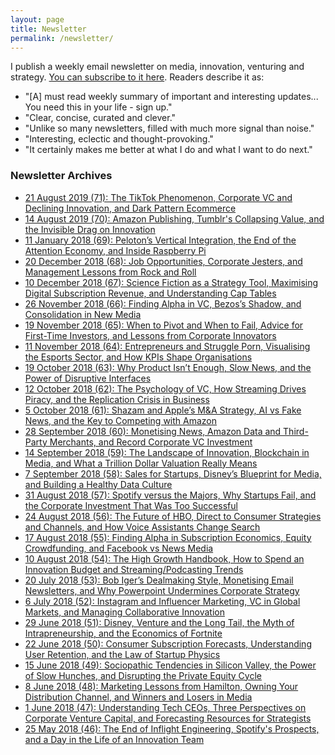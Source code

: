 ```yaml
---
layout: page
title: Newsletter
permalink: /newsletter/
---
```


I publish a weekly email newsletter on media, innovation, venturing and strategy. [You can subscribe to it here](http://georgewalkley.us15.list-manage2.com/subscribe?u=808fdaa370fd1e21e55efda7d&amp;id=1dd0743f99). Readers describe it as:
* "[A] must read weekly summary of important and interesting updates... You need this in your life - sign up."
* "Clear, concise, curated and clever."
* "Unlike so many newsletters, filled with much more signal than noise."
* "Interesting, eclectic and thought-provoking."
* "It certainly makes me better at what I do and what I want to do next."

### Newsletter Archives
* [21 August 2019 (71): The TikTok Phenomenon, Corporate VC and Declining Innovation, and Dark Pattern Ecommerce]()
* [14 August 2019 (70): Amazon Publishing, Tumblr's Collapsing Value, and the Invisible Drag on Innovation]()
* [11 January 2018 (69): Peloton’s Vertical Integration, the End of the Attention Economy, and Inside Raspberry Pi](https://us15.campaign-archive.com/?u=808fdaa370fd1e21e55efda7d&id=38fb3a58b0)
* [20 December 2018 (68): Job Opportunities, Corporate Jesters, and Management Lessons from Rock and Roll](https://us15.campaign-archive.com/?u=808fdaa370fd1e21e55efda7d&amp;id=b822866390)
* [10 December 2018 (67): Science Fiction as a Strategy Tool, Maximising Digital Subscription Revenue, and Understanding Cap Tables](https://us15.campaign-archive.com/?u=808fdaa370fd1e21e55efda7d&amp;id=01473782e4)
* [26 November 2018 (66): Finding Alpha in VC, Bezos’s Shadow, and Consolidation in New Media](https://us15.campaign-archive.com/?u=808fdaa370fd1e21e55efda7d&amp;id=1091a13e77)
* [19 November 2018 (65): When to Pivot and When to Fail, Advice for First-Time Investors, and Lessons from Corporate Innovators](https://us15.campaign-archive.com/?u=808fdaa370fd1e21e55efda7d&amp;id=314e0de100)
* [11 November 2018 (64): Entrepreneurs and Struggle Porn, Visualising the Esports Sector, and How KPIs Shape Organisations](https://us15.campaign-archive.com/?u=808fdaa370fd1e21e55efda7d&amp;id=50bfaf7583)
* [19 October 2018 (63): Why Product Isn’t Enough, Slow News, and the Power of Disruptive Interfaces](https://us15.campaign-archive.com/?u=808fdaa370fd1e21e55efda7d&amp;id=5a795d1071)
* [12 October 2018 (62): The Psychology of VC, How Streaming Drives Piracy, and the Replication Crisis in Business](https://us15.campaign-archive.com/?u=808fdaa370fd1e21e55efda7d&amp;id=0607993dca)
* [5 October 2018 (61): Shazam and Apple’s M&A Strategy, AI vs Fake News, and the Key to Competing with Amazon](https://us15.campaign-archive.com/?u=808fdaa370fd1e21e55efda7d&amp;id=9fc80add4b)
* [28 September 2018 (60): Monetising News, Amazon Data and Third-Party Merchants, and Record Corporate VC Investment](https://us15.campaign-archive.com/?u=808fdaa370fd1e21e55efda7d&amp;id=b88cb305f2)
* [14 September 2018 (59): The Landscape of Innovation, Blockchain in Media, and What a Trillion Dollar Valuation Really Means](https://us15.campaign-archive.com/?u=808fdaa370fd1e21e55efda7d&amp;id=85bafbea21)
* [7 September 2018 (58): Sales for Startups, Disney’s Blueprint for Media, and Building a Healthy Data Culture](https://us15.campaign-archive.com/?u=808fdaa370fd1e21e55efda7d&amp;id=28cbfe9a83)
* [31 August 2018 (57): Spotify versus the Majors, Why Startups Fail, and the Corporate Investment That Was Too Successful](https://us15.campaign-archive.com/?u=808fdaa370fd1e21e55efda7d&amp;id=211fb063a5)
* [24 August 2018 (56): The Future of HBO, Direct to Consumer Strategies and Channels, and How Voice Assistants Change Search](https://us15.campaign-archive.com/?u=808fdaa370fd1e21e55efda7d&amp;id=95b39833e6)
* [17 August 2018 (55): Finding Alpha in Subscription Economics, Equity Crowdfunding, and Facebook vs News Media](https://us15.campaign-archive.com/?u=808fdaa370fd1e21e55efda7d&amp;id=1041fd109e)
* [10 August 2018 (54): The High Growth Handbook, How to Spend an Innovation Budget and Streaming/Podcasting Trends](https://us15.campaign-archive.com/?u=808fdaa370fd1e21e55efda7d&amp;id=c1be6d95bf)
* [20 July 2018 (53): Bob Iger’s Dealmaking Style, Monetising Email Newsletters, and Why Powerpoint Undermines Corporate Strategy](https://us15.campaign-archive.com/?u=808fdaa370fd1e21e55efda7d&amp;id=fa95119432)
* [6 July 2018 (52): Instagram and Influencer Marketing, VC in Global Markets, and Managing Collaborative Innovation](https://us15.campaign-archive.com/?u=808fdaa370fd1e21e55efda7d&amp;id=fa8497293e)
* [29 June 2018 (51): Disney, Venture and the Long Tail, the Myth of Intrapreneurship, and the Economics of Fortnite](https://us15.campaign-archive.com/?u=808fdaa370fd1e21e55efda7d&amp;id=e7c449ac4d)
* [22 June 2018 (50): Consumer Subscription Forecasts, Understanding User Retention, and the Law of Startup Physics](https://us15.campaign-archive.com/?u=808fdaa370fd1e21e55efda7d&amp;id=9068e87e27)
* [15 June 2018 (49): Sociopathic Tendencies in Silicon Valley, the Power of Slow Hunches, and Disrupting the Private Equity Cycle](https://us15.campaign-archive.com/?u=808fdaa370fd1e21e55efda7d&amp;id=6f8d702442)
* [8 June 2018 (48): Marketing Lessons from Hamilton, Owning Your Distribution Channel, and Winners and Losers in Media](https://us15.campaign-archive.com/?u=808fdaa370fd1e21e55efda7d&amp;id=48fd935920)
* [1 June 2018 (47): Understanding Tech CEOs, Three Perspectives on Corporate Venture Capital, and Forecasting Resources for Strategists](https://us15.campaign-archive.com/?u=808fdaa370fd1e21e55efda7d&amp;id=9a6a64165e)
* [25 May 2018 (46): The End of Inflight Engineering, Spotify's Prospects, and a Day in the Life of an Innovation Team](https://us15.campaign-archive.com/?u=808fdaa370fd1e21e55efda7d&amp;id=c0932c8edc)

<!--
</ul>
<h3>Year 1</h3>
<ul>
 	<li><a href="https://us15.campaign-archive.com/?u=808fdaa370fd1e21e55efda7d&amp;id=0a3b5db6d8">17 May 2018: Innovation versus Entrepreneurship, the Real Benefit of Corporate Venture Capital, and Should Content Creators Trust Digital Platforms?</a></li>
 	<li><a href="https://us15.campaign-archive.com/?u=808fdaa370fd1e21e55efda7d&amp;id=d3cdcfed4b">4 May 2018: Sizing Up Opportunities for Startups, Forecasting the Consumer App Market, and Creating the Conditions for Innovation</a></li>
 	<li><a href="https://us15.campaign-archive.com/?u=808fdaa370fd1e21e55efda7d&amp;id=a03ffb54d3">27 April 2018: Media Turnarounds, Measuring Return on Innovation, and the Heuristics of Successful Entrepreneurs</a></li>
 	<li><a href="https://us15.campaign-archive.com/?u=808fdaa370fd1e21e55efda7d&amp;id=58fe48d4a5">20 April 2018: Consumer Products and Microbrands, Challenges of Scale for Netflix, and Generation X in Digital Transformation</a></li>
 	<li><a href="https://us15.campaign-archive.com/?u=808fdaa370fd1e21e55efda7d&amp;id=826c0270c0">12 April 2018: What Corporate Innovators Can Learn from the Maker Movement, Cisco on M&amp;A, and Perspectives on Spotify's IPO</a></li>
 	<li><a href="https://us15.campaign-archive.com/?u=808fdaa370fd1e21e55efda7d&amp;id=ea0a2f8b14">29 March 2018: Craft Beer and Competitive Strategy, the Power of Founder Stories, and the Headwind/Tailwind Asymmetry Bias</a></li>
 	<li><a href="https://us15.campaign-archive.com/?u=808fdaa370fd1e21e55efda7d&amp;id=787a73278f">22 March 2018: Valuing Spotify, Managing Innovation Failures, and the Power of Corporate Foresight</a></li>
 	<li><a href="https://us15.campaign-archive.com/?u=808fdaa370fd1e21e55efda7d&amp;id=e557aac71b">16 March 2018: Purpose-driven Innovation, Blockchain for Publishers, and Why Silicon Valley Celebrates the Wrong Metrics</a></li>
 	<li><a href="https://us15.campaign-archive.com/?u=808fdaa370fd1e21e55efda7d&amp;id=10e5081664">8 March 2018: YC on Due Diligence, Unpacking Dropbox's Business Model, and How Purpose Drives Growth at Patagonia</a></li>
 	<li><a href="https://us15.campaign-archive.com/?u=808fdaa370fd1e21e55efda7d&amp;id=2660711938">1 March 2018: Platform Strategy, Fast Fashion for Toymakers, and Cognitive Biases in Investment Decisions</a></li>
 	<li><a href="https://us15.campaign-archive.com/?u=808fdaa370fd1e21e55efda7d&amp;id=48d4eec22f">22 February 2018: Implementing Design Sprints, Networks versus Hierarchies and Reinventing Capitalism in the Age of Big Data</a></li>
 	<li><a href="https://us15.campaign-archive.com/?u=808fdaa370fd1e21e55efda7d&amp;id=83247145a4">15 February 2018: Subscription Business Models, Older Entrepreneurs, and Why Companies Need More Modest Growth</a></li>
 	<li><a href="https://us15.campaign-archive.com/?u=808fdaa370fd1e21e55efda7d&amp;id=f9c36975c9">8 February 2018: Why Paywalls Lead to Better Content, Growing Conversion Rates by Design, and Trojan Mice for Innovation</a></li>
 	<li><a href="https://us15.campaign-archive.com/?u=808fdaa370fd1e21e55efda7d&amp;id=017c13d216">25 January 2018: The Benefits of Diverse Innovation Teams, Visualising the Media Landscape, and Amazon's Long-Term View</a></li>
 	<li><a href="https://us15.campaign-archive.com/?u=808fdaa370fd1e21e55efda7d&amp;id=33f586d8e3">18 January 2018: Universities and Innovation, Strategy by AI, and the 7% Rule for Media Companies</a></li>
 	<li><a href="https://us15.campaign-archive.com/?u=808fdaa370fd1e21e55efda7d&amp;id=f1bf3fb718">11 January 2018: AirBnB on Data, Corporate New Year's Resolutions, and the Rise of Alexa</a></li>
 	<li><a href="https://us15.campaign-archive.com/?u=808fdaa370fd1e21e55efda7d&amp;id=722a0de4c7">3 January 2018: Innovating at Nintendo, Startups as Snowflakes, and M&amp;A Trends</a></li>
 	<li><a href="https://us15.campaign-archive.com/?u=808fdaa370fd1e21e55efda7d&amp;id=18297d1a38">14 December 2017: 2018 Media Predictions, AI for Investors and Building a Company on Blockchain</a></li>
 	<li><a href="https://us15.campaign-archive.com/?u=808fdaa370fd1e21e55efda7d&amp;id=a63009ea7a">7 December 2017: The Politics of Innovation, Modelling Venture Returns, and Why Stress Tests Aren't Just for Banks</a></li>
 	<li><a href="https://us15.campaign-archive.com/?u=808fdaa370fd1e21e55efda7d&amp;id=cc295ca411">30 November 2017: Design-Driven Innovation, Technology Issues in M&amp;A Integration, and Two Case Studies in Media Diversification</a></li>
 	<li><a href="https://us15.campaign-archive.com/?u=808fdaa370fd1e21e55efda7d&amp;id=b72d41098a">23 November 2017: The Turbulent State of Digital Media, Minimum Viable Branding, and Competing with GAFA</a></li>
 	<li><a href="https://us15.campaign-archive.com/?u=808fdaa370fd1e21e55efda7d&amp;id=8511b0e047">16 November 2017: Rethinking Design Thinking, M&amp;A Prospects and Due Diligence for Crowdfunding</a></li>
 	<li><a href="https://us15.campaign-archive.com/?u=808fdaa370fd1e21e55efda7d&amp;id=0637bffd99">9 November 2017: A Tale of Two Media Companies, Ten Innovations to Stop and Think About, and How Activist Investors Hinder Diversity</a></li>
 	<li><a href="https://us15.campaign-archive.com/?u=808fdaa370fd1e21e55efda7d&amp;id=735580a6ae">2 November 2017: Successful Failure, Reflections of a Female Founder, and Turning Customers into Lobbyists</a></li>
 	<li><a href="https://us15.campaign-archive.com/?u=808fdaa370fd1e21e55efda7d&amp;id=0842df7daf">26 October 2017: The Frightful Five, How Bad Systems Beat Good People, and Managing New Product Launches</a></li>
 	<li><a href="https://us15.campaign-archive.com/?u=808fdaa370fd1e21e55efda7d&amp;id=551c473e0c">18 October 2017: Growth Hacking, Building a Funnel for Innovation and the Triumph of the Albanian Army</a></li>
 	<li><a href="https://us15.campaign-archive2.com/?u=808fdaa370fd1e21e55efda7d&amp;id=db800a311e">12 October 2017: Innovation Lessons from the Mittelstand, M&amp;A in Germany and Funding the Challenges that Matter</a></li>
 	<li><a href="https://us15.campaign-archive1.com/?u=808fdaa370fd1e21e55efda7d&amp;id=d259247fd1">5 October 2017: Burn Rates, Cognitive Biases and Tim O'Reilly's New Book</a></li>
 	<li><a href="https://us15.campaign-archive1.com/?u=808fdaa370fd1e21e55efda7d&amp;id=3583669865">28 September 2017: A Real Slim Shady IPO, Microsoft's Turnaround and Innovation Lessons from Basketball</a></li>
 	<li><a href="https://us15.campaign-archive2.com/?u=808fdaa370fd1e21e55efda7d&amp;id=28c6fbabda">21 September 2017: Swarming Chatbots, Valuing Coffee Shops and Language as a Tool of Change</a></li>
 	<li><a href="https://us15.campaign-archive1.com/?u=808fdaa370fd1e21e55efda7d&amp;id=ce8767b63a">13 September 2017: Innovation in the Premier League, the Rise of Angel Investors and a New Approach to Business Strategy</a></li>
 	<li><a href="https://us15.campaign-archive1.com/?u=808fdaa370fd1e21e55efda7d&amp;id=82bb93beef">6 September 2017: Twenty Years of Disruptive Innovation, Starting a VC and How AI Drives Profit</a></li>
 	<li><a href="https://us15.campaign-archive1.com/?u=808fdaa370fd1e21e55efda7d&amp;id=c00a812f33">30 August 2017: Disrupting Organisations, Understanding Hype Cycles and Working With Absurd Ideas</a></li>
 	<li><a href="https://us15.campaign-archive1.com/?u=808fdaa370fd1e21e55efda7d&amp;id=6ffe98aa49">23 August 2017: How Facebook Stays Ahead, Fintech Investment and Netflix's First M&amp;A Deal</a></li>
 	<li><a href="https://us15.campaign-archive1.com/?u=808fdaa370fd1e21e55efda7d&amp;id=e9d7bbd7a1">3 August 2017: Summer Reading, CVC at BMW and Making Room for Misfits</a></li>
 	<li><a href="https://us15.campaign-archive2.com/?u=808fdaa370fd1e21e55efda7d&amp;id=1e711fa0f7">27 July 2017: Alexa, Schadenfreude and Luxury M&amp;A</a></li>
 	<li><a href="https://us15.campaign-archive1.com/?u=808fdaa370fd1e21e55efda7d&amp;id=21b06fcb6e">20 July 2017: Winter is Coming, Machine-Learning for VC and the Real Lessons from Kodak</a></li>
 	<li><a href="https://us15.campaign-archive2.com/?u=808fdaa370fd1e21e55efda7d&amp;id=e70180a3d1">13 July 2017: Pixar, Mapping Innovation Ecosystems and Death by Overfunding</a></li>
 	<li><a href="https://us15.campaign-archive2.com/?u=808fdaa370fd1e21e55efda7d&amp;id=d3b642e15b">6 July 2017: Slow Innovation, Funding Hardware and Avoiding Excruciating Decline</a></li>
 	<li><a href="https://us15.campaign-archive1.com/?u=808fdaa370fd1e21e55efda7d&amp;id=8de36dd4ab">29 June 2017: Tech for Good, Initial Coin Offerings and International Growth</a></li>
 	<li><a href="https://us15.campaign-archive1.com/?u=808fdaa370fd1e21e55efda7d&amp;id=7d7a14dc3d">22 June 2017: Crowdfunding, Whole Foods and How to Turn $12K into $16B</a></li>
 	<li><a href="https://us15.campaign-archive2.com/?u=808fdaa370fd1e21e55efda7d&amp;id=db5cffa772">15 June 2017: Apple, Red Teams and $100m Failure</a></li>
 	<li><a href="https://us15.campaign-archive1.com/?u=808fdaa370fd1e21e55efda7d&amp;id=bd10b1085d">8 June 2017: Culture, Clickbait and High-Stakes Innovation</a></li>
 	<li><a href="https://us15.campaign-archive2.com/?u=808fdaa370fd1e21e55efda7d&amp;id=c811bcb98a">1 June 2017: The Buck Stops Here, Innovation Toolkits and Deep Tech</a></li>
 	<li><a href="https://us15.campaign-archive2.com/?u=808fdaa370fd1e21e55efda7d&amp;id=0bf150402f">25 May 2017: Walmart, Accelerators and Why Hackathons Don't Work</a></li> -->
